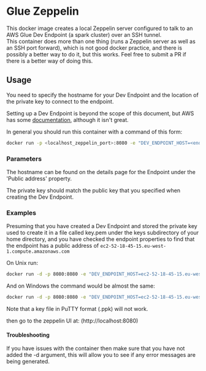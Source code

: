Glue Zeppelin
=============

This docker image creates a local Zeppelin server configured to talk to an AWS Glue Dev Endpoint (a spark cluster) over an SSH tunnel.  
This container does more than one thing (runs a Zeppelin server as well as an SSH port forward), which is not good docker practice, 
and there is possibly a better way to do it, but this works.  Feel free to submit a PR if there is a better way of doing this.

## Usage

You need to specify the hostname for your Dev Endpoint and the location of the private key to connect to the endpoint.

Setting up a Dev Endpoint is beyond the scope of this document, but AWS has some [documentation](https://docs.aws.amazon.com/glue/latest/dg/console-development-endpoint.html), although it isn't great.

In general you should run this container with a command of this form:
```bash
docker run -p <localhost_zeppelin_port>:8080 -e "DEV_ENDPOINT_HOST=<endpoint_public_address>" -e "PRIVATE_KEY_FILE=/keys/<key_file>" -v <key_directory>:/keys:ro mporium/glue-zeppelin:0.9
```

### Parameters

The hostname can be found on the details page for the Endpoint under the 'Public address' property.

The private key should match the public key that you specified when creating the Dev Endpoint.

### Examples

Presuming that you have created a Dev Endpoint and stored the private key used to create it in a file called key.pem under the keys subdirectory of your home directory, 
and you have checked the endpoint properties to find that the endpoint has a public address of `ec2-52-18-45-15.eu-west-1.compute.amazonaws.com`

On Unix run:
```bash
docker run -d -p 8080:8080 -e "DEV_ENDPOINT_HOST=ec2-52-18-45-15.eu-west-1.compute.amazonaws.com" -e "PRIVATE_KEY_FILE=/keys/key.pem" -v /home/you/keys:/keys:ro mporium/glue-zeppelin:0.9
```

And on Windows the command would be almost the same:
```bat
docker run -d -p 8080:8080 -e "DEV_ENDPOINT_HOST=ec2-52-18-45-15.eu-west-1.compute.amazonaws.com" -e "PRIVATE_KEY_FILE=/keys/key.pem" -v c:/Users/You/Documents/keys:/keys:ro mporium/glue-zeppelin:0.9
```
Note that a key file in PuTTY format (.ppk) will not work.

then go to the zeppelin UI at: (http://localhost:8080)

#### Troubleshooting

If you have issues with the container then make sure that you have not added the -d argument, this will allow you to see if any error messages are being generated.

